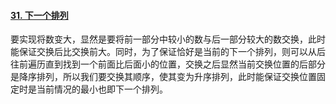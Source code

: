 #### [31. 下一个排列](https://leetcode-cn.com/problems/next-permutation/)

要实现将数变大，显然是要将前一部分中较小的数与后一部分较大的数交换，此时能保证交换后比交换前大。同时，为了保证恰好是当前的下一个排列，则可以从后往前遍历直到找到一个前面比后面小的位置，交换之后显然当前交换位置的后部分是降序排列，所以我们要交换其顺序，使其变为升序排列，此时能保证交换位置固定时是当前情况的最小也即下一个排列。